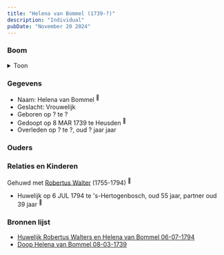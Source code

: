 ```yaml
---
title: "Helena van Bommel (1739-?)"
description: "Individual"
pubDate: "November 20 2024"
---
```


### Boom
<details><summary>Toon</summary>

![test](https://www.plantuml.com/plantuml/svg/ZP5DQy9048Rl-oi6FVGaH6AibQ1Mcz2M5egqz2YRx5INx8Vih9KW-UzTOh2UIc_Bx3FxFZEx8C-TFsZ5g99cpntNKF2osZfxC69bbNNW7JSKhj1ujfC2ePIkL7W-ezxx6ZJg0XsTI-JHeVNr7jdLgwNYH71Y0B2qJg1xtycoCaYKfffBCvj1p1h6Rk2jZIB6pYszHrHeE7np4pgrHjK3Jl0KHSFn12xD_NoPnLaS4avV4fLe89qMlAWtXVLUuNG64tYzNyFmDhw3-HL4rK6f3JTYKpfBLDZW5EXvW9gBmzg6-Vo1u9EhCDx5O1G1zBCuJ_Bb7ycZBZb9_fESm4Es2lJTg5Ne3DBf4OMGPXk8CJn_lBH4Av97KPICeQ_aTkThLCeUWqp3kXKD1Xt1EkFV0bkW4U7tVm00)
</details>

### Gegevens
- Naam: Helena van Bommel <sup><a href="../s00285/" style="text-decoration:none" title="Huwelijk Robertus Walters en Helena van Bommel 06-07-1794">:link:</a></sup>
- Geslacht: Vrouwelijk
- Geboren op ? te ? 
- Gedoopt op 8 MAR 1739 te Heusden <sup><a href="../s00286/" style="text-decoration:none" title="Doop Helena van Bommel 08-03-1739">:link:</a></sup>
- Overleden op ? te ?, oud ? jaar jaar 

### Ouders

### Relaties en Kinderen

Gehuwd met [Robertus Walter](../i00140/) (1755-1794) <sup><a href="../s00285/" style="text-decoration:none" title="Huwelijk Robertus Walters en Helena van Bommel 06-07-1794">:link:</a></sup>
- Huwelijk op 6 JUL 1794 te 's-Hertogenbosch, oud 55 jaar, partner oud 39 jaar <sup><a href="../s00285/" style="text-decoration:none" title="Huwelijk Robertus Walters en Helena van Bommel 06-07-1794">:link:</a></sup>

### Bronnen lijst
- [Huwelijk Robertus Walters en Helena van Bommel 06-07-1794](../s00285/)
- [Doop Helena van Bommel 08-03-1739](../s00286/)